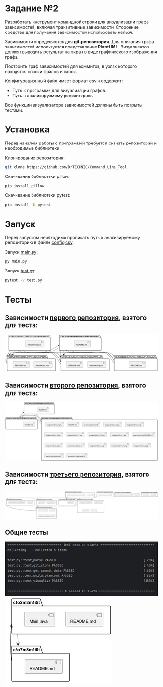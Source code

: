 # **Задание №2**
Разработать инструмент командной строки для визуализации графа зависимостей, включая транзитивные зависимости. Сторонние средства для получения зависимостей использовать нельзя.

Зависимости определяются для **git-репозитория**. Для описания графа зависимостей используется представление **PlantUML**. Визуализатор должен выводить результат на экран в виде графического изображения графа.

Построить граф зависимостей для коммитов, в узлах которого находятся списки файлов и папок.

Конфигурационный файл имеет формат csv и содержит:
- Путь к программе для визуализации графов.
- Путь к анализируемому репозиторию.

Все функции визуализатора зависимостей должны быть покрыты тестами.
# Установка
Перед началом работы с программой требуется скачать репозиторий и необходимые библиотеки.

Клонирование репозитория:
```Bash
git clone https://github.com/DrTECHNIC/Command_Line_Tool
```
Скачивание библиотеки pillow:
```Bash
pip install pillow
```
Скачивание библиотеки pytest:
```Bash
pip install -U pytest
```
# Запуск
Перед запуском необходимо прописать путь к анализируемому репозиторию в файле [config.csv](https://github.com/DrTECHNIC/Command_Line_Tool/blob/main/config.csv).

Запуск [main.py](https://github.com/DrTECHNIC/Command_Line_Tool/blob/main/main.py):
```Bash
py main.py
```
Запуск [test.py](https://github.com/DrTECHNIC/Command_Line_Tool/blob/main/test.py):
```Bash
pytest -v test.py
```
# Тесты
## Зависимости [первого репозитория](https://github.com/kriru/firstJava), взятого для теста:
![](https://github.com/DrTECHNIC/Command_Line_Tool/blob/main/test_1.png)
## Зависимости [второго репозитория](https://github.com/iam-veeramalla/write_your_first_terraform_project), взятого для теста:
![](https://github.com/DrTECHNIC/Command_Line_Tool/blob/main/test_2.png)
## Зависимости [третьего репозитория](https://github.com/AceLewis/my_first_calculator.py), взятого для теста:
![](https://github.com/DrTECHNIC/Command_Line_Tool/blob/main/test_3.png)
## Общие тесты
![](https://github.com/DrTECHNIC/Command_Line_Tool/blob/main/pytest.png)
![](https://github.com/DrTECHNIC/Command_Line_Tool/blob/main/pytest_result.png)
